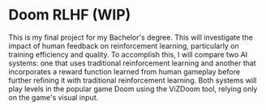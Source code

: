 # Doom RLHF (WIP)

This is my final project for my Bachelor's degree. This will investigate the impact of human feedback on reinforcement learning, particularly on training efficiency and quality. To accomplish this, I will compare two AI systems: one that uses traditional reinforcement learning and another that incorporates a reward function learned from human gameplay before further refining it with traditional reinforcement learning. Both systems will play levels in the popular game Doom using the ViZDoom tool, relying only on the game's visual input.
